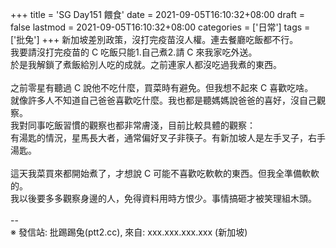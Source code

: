 +++
title = 'SG Day151 餵食'
date = 2021-09-05T16:10:32+08:00
draft = false
lastmod = 2021-09-05T16:10:32+08:00
categories = ['日常']
tags = ['批兔']
+++
新加坡差別政策，沒打完疫苗沒人權。連去餐廳吃飯都不行。<br>
我要請沒打完疫苗的 C 吃飯只能1.自己煮2.請 C 來我家吃外送。<br>
於是我解鎖了煮飯給別人吃的成就。之前連家人都沒吃過我煮的東西。<br>
<br>
之前零星有聽過 C 說他不吃什麼，買菜時有避免。但我想不起來 C 喜歡吃啥。<br>
就像許多人不知道自己爸爸喜歡吃什麼。我也都是聽媽媽說爸爸的喜好，沒自己觀察。<br>
我對同事吃飯習慣的觀察也都非常膚淺，目前比較具體的觀察：<br>
有湯匙的情況，星馬長大者，通常偏好叉子非筷子。有新加坡人是左手叉子，右手湯匙。<br>
<br>
這天我菜買來都開始煮了，才想說 C 可能不喜歡吃軟軟的東西。但我全準備軟軟的。<br>
我以後要多多觀察身邊的人，免得資料用時方恨少。事情搞砸才被笑理組木頭。<br>
<br>
--<br>
※ 發信站: 批踢踢兔(ptt2.cc), 來自: xxx.xxx.xxx.xxx (新加坡)<br>
